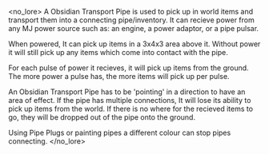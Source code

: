 <no_lore>
A Obsidian Transport Pipe is used to pick up in world items and transport them into a connecting pipe/inventory.
It can recieve power from any MJ power source such as: an engine, a power adaptor, or a pipe pulsar.

When powered, It can pick up items in a 3x4x3 area above it.
Without power it will still pick up any items which come into contact with the pipe.

For each pulse of power it recieves, it will pick up items from the ground.
The more power a pulse has, the more items will pick up per pulse.

An Obsidian Transport Pipe has to be 'pointing' in a direction to have an area of effect.
If the pipe has multiple connections, It will lose its ability to pick up items from the world.
If there is no where for the recieved items to go, they will be dropped out of the pipe onto the ground.

Using Pipe Plugs or painting pipes a different colour can stop pipes connecting.
</no_lore>
